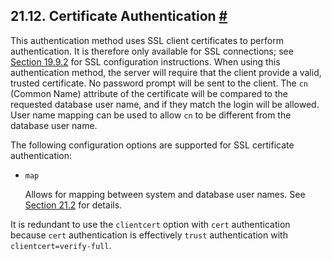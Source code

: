 ## 21.12. Certificate Authentication [#](#AUTH-CERT)

This authentication method uses SSL client certificates to perform authentication. It is therefore only available for SSL connections; see [Section 19.9.2](ssl-tcp.html#SSL-OPENSSL-CONFIG "19.9.2. OpenSSL Configuration") for SSL configuration instructions. When using this authentication method, the server will require that the client provide a valid, trusted certificate. No password prompt will be sent to the client. The `cn` (Common Name) attribute of the certificate will be compared to the requested database user name, and if they match the login will be allowed. User name mapping can be used to allow `cn` to be different from the database user name.

The following configuration options are supported for SSL certificate authentication:

* `map`

    Allows for mapping between system and database user names. See [Section 21.2](auth-username-maps.html "21.2. User Name Maps") for details.

It is redundant to use the `clientcert` option with `cert` authentication because `cert` authentication is effectively `trust` authentication with `clientcert=verify-full`.